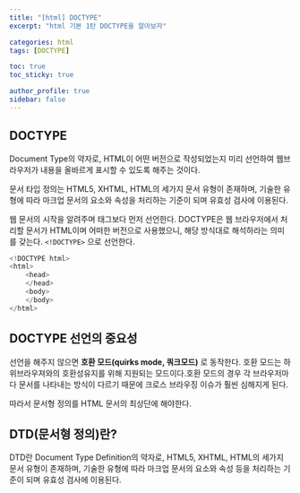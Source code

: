 ```yaml
---
title: "[html] DOCTYPE"
excerpt: "html 기본 1탄 DOCTYPE을 알아보자"

categories: html
tags: [DOCTYPE]

toc: true
toc_sticky: true

author_profile: true
sidebar: false
---
```


## DOCTYPE

Document Type의 약자로, HTML이 어떤 버전으로 작성되었는지 미리 선언하여 웹브라우저가 내용을 올바르게 표시할 수 있도록 해주는 것이다.

문서 타입 정의는 HTML5, XHTML, HTML의 세가지 문서 유형이 존재하며, 기술한 유형에 따라 마크업 문서의 요소와 속성을 처리하는 기준이 되며 유효성 검사에 이용된다.

웹 문서의 시작을 알려주며 태그보다 먼저 선언한다. DOCTYPE은 웹 브라우저에서 처리할 문서가 HTML이며 어떠한 버전으로 사용했으니, 해당 방식대로 해석하라는 의미를 갖는다. `<!DOCTYPE>` 으로 선언한다.

```js
<!DOCTYPE html>
<html>
    <head>
    </head>
    <body>
    </body>
</html>
```


## DOCTYPE 선언의 중요성

선언을 해주지 않으면 **호환 모드(quirks mode, 쿼크모드)** 로 동작한다. 호환 모드는 하위브라우져와의 호환성유지를 위해 지원되는 모드이다.호환 모드의 경우 각 브라우저마다 문서를 나타내는 방식이 다르기 때문에 크로스 브라우징 이슈가 훨씬 심해지게 된다.

따라서 문서형 정의를 HTML 문서의 최상단에 해야한다.

## DTD(문서형 정의)란?

DTD란 Document Type Definition의 약자로,  HTML5, XHTML, HTML의 세가지 문서 유형이 존재하며, 기술한 유형에 따라 마크업 문서의 요소와 속성 등을 처리하는 기준이 되며 유효성 검사에 이용된다.